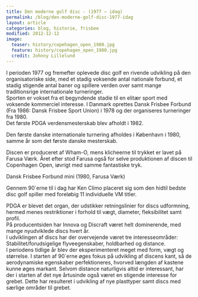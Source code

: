 ```yaml
---
title: Den moderne golf disc - (1977 – idag)
permalink: /blog/den-moderne-golf-disc-1977-idag
layout: article
categories: blog, historie, frisbee
modified: 2012-12-12
image:
  teaser: history/copehagen_open_1980.jpg
  feature: history/copehagen_open_1980.jpg
  credit: Johnny Lillelund
---
```


<p>I perioden 1977 og fremefter oplevede disc golf en rivende udvikling på den organisatoriske side, med et stadig voksende antal nationale forbund, et stadig stigende antal baner og spillere verden over samt mange traditionsrige internationale turneringer. <br />Sporten er vokset fra et begyndende stadie til en elitær sport med voksende kommerciel interesse. I Danmark oprettes Dansk Frisbee Forbund (Fra 1986: Dansk Frisbee Sport Union) i 1978 og der organiseres turneringer fra 1980.<br />Det første PDGA verdensmesterskab blev afholdt i 1982.</p><p>Den første danske internationale turnering afholdes i København i 1980, samme år som det første danske mesterskab.</p><p>Discen er produceret af Wham-O, mens klicheerne til trykket er lavet på Farusa Værk. Året efter stod Farusa også for selve produktionen af discen til Copenhagen Open, iøvrigt med samme fantastiske tryk.</p><p></p><p>Dansk Frisbee Forbund mini (1980, Farusa Værk)</p><p>Gennem 90´erne til i dag har Ken Climo placeret sig som den hidtil bedste disc golf spiller med foreløbig 11 individuelle VM titler.</p><p>PDGA er blevet det organ, der udstikker retningslinier for discs udformning, hermed menes restriktioner i forhold til vægt, diameter, fleksibilitet samt profil. <br />På producentsiden har Innova og Discraft været helt dominerende, med mange nyudviklede discs hvert år.<br />I udviklingen af discs har der overvejende været tre interesseområder: Stabilitet/forudsigelige flyveegenskaber, holdbarhed og distance. <br />I periodens tidlige år blev der eksperimenteret meget med form, vægt og størrelse. I starten af 90´erne øges fokus på udvikling af discens kant, så de aerodynamiske egenskaber perfektioneres, hvorved længden af kastene kunne øges markant. Selvom distance naturligvis altid er interessant, har der i starten af det nye årtusinde også været en stigende interesse for grebet. Dette har resulteret i udvikling af nye plasttyper samt discs med særlige områder til grebet.</p>